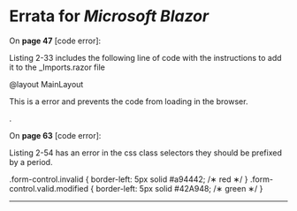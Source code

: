 # Errata for *Microsoft Blazor*

On **page 47** [code error]:
 
Listing 2-33 includes the following line of code with the instructions to add it to the _Imports.razor file 

@layout MainLayout 

This is a error and prevents the code from loading in the browser.

.


On **page 63** [code error]:

Listing 2-54 has an error in the css class selectors they should be prefixed by a period.

.form-control.invalid {
 border-left: 5px solid #a94442; /∗ red ∗/
}
.form-control.valid.modified {
 border-left: 5px solid #42A948; /∗ green ∗/
}
***

